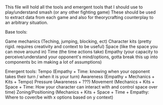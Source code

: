This file will hold all the tools and emergent tools that I should use to play/understand smash (or any other fighting game)
These should be used to extract data from each game and also for theorycrafting counterplay to an arbitrary situation.

Base tools:

Game mechanics (Teching, jumping, blocking, ect)
Character kits (pretty rigid. requires creativity and context to be useful)
Space (like the space you can move around in)
Time (the time actions take)
Empathy (your capacity to perceive/understand your opponent's mind/options, gotta break this up into components bc im making a lot of assumptions)

Emergent tools:
Tempo (Empathy + Time: knowing when your opponent takes their turn / when it is your turn)
Awareness (Empathy + Mechanics + Kits + Tempo)
Pressure (Awareness + ???)
Movement (Mechanics + Kits + Space + Time: How your character can interact with and control space over time)
Zoning/Positioning (Mechanics + Kits + Space + Time + Empathy: Where to cover/be with x options based on y context)
